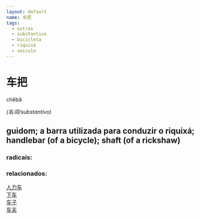 ```yaml
--- 
layout: default
name: 车把 
tags: 
  - outras
  - substantivo
  - bicicleta
  - riquixá
  - veículo
--- 
```

# 车把 
chēbǎ  
 
*(名词/substantivo)*  
## guidom; a barra utilizada para conduzir o riquixá; handlebar (of a bicycle); shaft (of a rickshaw) 
### radicais: 
### relacionados: 
[人力车](/zhengshidu/outras/人力车)  
[下车](/zhengshidu/outras/下车)  
[车子](/zhengshidu/outras/车子)  
[车夫](/zhengshidu/outras/车夫)  
